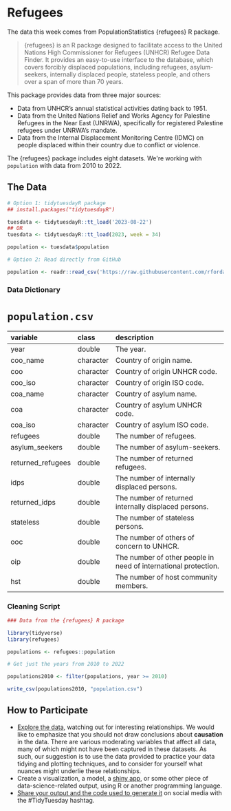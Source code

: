 # Refugees

The data this week comes from PopulationStatistics {refugees} R package. 

> {refugees} is an R package designed to facilitate access to the United Nations High Commissioner for Refugees (UNHCR) Refugee Data Finder. It provides an easy-to-use interface to the database, which covers forcibly displaced populations, including refugees, asylum-seekers, internally displaced people, stateless people, and others over a span of more than 70 years.

This package provides data from three major sources:

- Data from UNHCR’s annual statistical activities dating back to 1951.
- Data from the United Nations Relief and Works Agency for Palestine Refugees in the Near East (UNRWA), specifically for registered Palestine refugees under UNRWA’s mandate.
- Data from the Internal Displacement Monitoring Centre (IDMC) on people displaced within their country due to conflict or violence.

The {refugees} package includes eight datasets. We're working with `population` with data from 2010 to 2022. 



## The Data

```r
# Option 1: tidytuesdayR package 
## install.packages("tidytuesdayR")

tuesdata <- tidytuesdayR::tt_load('2023-08-22')
## OR
tuesdata <- tidytuesdayR::tt_load(2023, week = 34)

population <- tuesdata$population

# Option 2: Read directly from GitHub

population <- readr::read_csv('https://raw.githubusercontent.com/rfordatascience/tidytuesday/main/data/2023/2023-08-22/population.csv')
```

### Data Dictionary

# `population.csv`

|variable          |class     |description       |
|:-----------------|:---------|:-----------------|
|year              |double    |The year.              |
|coo_name          |character |Country of origin name.        |
|coo               |character |Country of origin UNHCR code.   |
|coo_iso           |character |Country of origin ISO code.  |
|coa_name          |character |Country of asylum name.    |
|coa               |character |Country of asylum UNHCR code.  |
|coa_iso           |character |Country of asylum ISO code.    |
|refugees          |double    |The number of refugees.   |
|asylum_seekers    |double    |The number of asylum-seekers.  |
|returned_refugees |double    |The number of returned refugees. |
|idps              |double    |The number of internally displaced persons.     |
|returned_idps     |double    |The number of returned internally displaced persons.  |
|stateless         |double    |The number of stateless persons.  |
|ooc               |double    |The number of others of concern to UNHCR.   |
|oip               |double    |The number of other people in need of international protection.     |
|hst               |double    |The number of host community members.     |


### Cleaning Script

``` r
### Data from the {refugees} R package

library(tidyverse)
library(refugees)

populations <- refugees::population

# Get just the years from 2010 to 2022

populations2010 <- filter(populations, year >= 2010)

write_csv(populations2010, "population.csv")
```

## How to Participate

- [Explore the data](https://r4ds.hadley.nz/), watching out for interesting relationships. We would like to emphasize that you should not draw conclusions about **causation** in the data. There are various moderating variables that affect all data, many of which might not have been captured in these datasets. As such, our suggestion is to use the data provided to practice your data tidying and plotting techniques, and to consider for yourself what nuances might underlie these relationships.
- Create a visualization, a model, a [shiny app](https://shiny.posit.co/), or some other piece of data-science-related output, using R or another programming language.
- [Share your output and the code used to generate it](../../../sharing.md) on social media with the #TidyTuesday hashtag.
